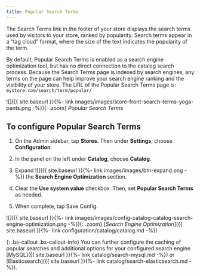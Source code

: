 ```yaml
---
title: Popular Search Terms
---
```


The Search Terms link in the footer of your store displays the search terms used by visitors to your store, ranked by popularity. Search terms appear in a “tag cloud” format, where the size of the text indicates the popularity of the term.

By default, Popular Search Terms is enabled as a search engine optimization tool, but has no direct connection to the catalog search process. Because the Search Terms page is indexed by search engines, any terms on the page can help improve your search engine ranking and the visibility of your store. The URL of the Popular Search Terms page is: `mystore.com/search/term/popular/`

![]({{ site.baseurl }}{%- link images/images/store-front-search-terms-yoga-pants.png -%}){: .zoom}
*Popular Search Terms*

## To configure Popular Search Terms

1. On the Admin sidebar, tap **Stores**. Then under **Settings**, choose **Configuration**.

1. In the panel on the left under **Catalog**, choose **Catalog**.

1. Expand ![]({{ site.baseurl }}{%- link images/images/btn-expand.png -%}) the **Search Engine Optimization** section.

1. Clear the **Use system value** checkbox. Then, set **Popular Search Terms** as needed.

1. When complete, tap <span class="btn">Save Config</span>.

![]({{ site.baseurl }}{%- link images/images/config-catalog-catalog-search-engine-optimization.png -%}){: .zoom} 
[*Search Engine Optimization*]({{ site.baseurl }}{%- link configuration/catalog/catalog.md -%})

{: .bs-callout .bs-callout-info}
You can further configure the caching of popular searches and additional options for your configured search engine [MySQL]({{ site.baseurl }}{%- link catalog/search-mysql.md -%}) or [Elasticsearch]({{ site.baseurl }}{%- link catalog/search-elasticsearch.md -%}).
